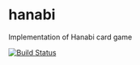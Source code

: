 # hanabi
Implementation of Hanabi card game

[![Build Status](https://travis-ci.org/jamespstrachan/hanabi.svg?branch=master)](https://travis-ci.org/jamespstrachan/hanabi)

